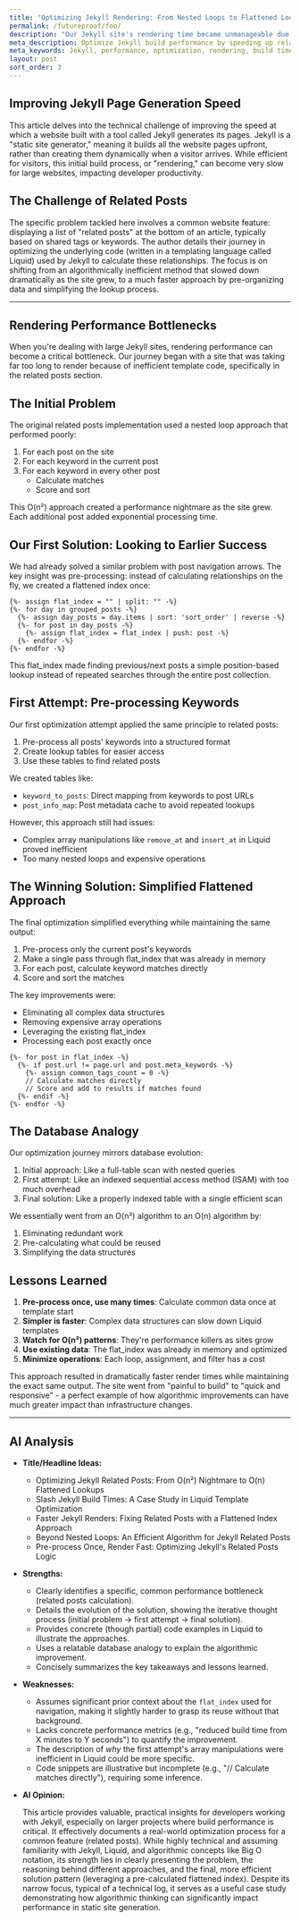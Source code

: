 ```yaml
---
title: "Optimizing Jekyll Rendering: From Nested Loops to Flattened Lookups"
permalink: /futureproof/foo/
description: "Our Jekyll site's rendering time became unmanageable due to an inefficient O(n²) nested loop approach for calculating related posts based on keywords. Drawing inspiration from a previous optimization involving a flattened post index (`flat_index`), we initially tried pre-processing all keywords into lookup tables but found it overly complex in Liquid. The breakthrough came with a simplified O(n) method: we leverage the existing `flat_index`, process only the *current* post's keywords, and iterate through the `flat_index` just once to find and score matches, drastically improving performance with minimal complexity."
meta_description: Optimize Jekyll build performance by speeding up related posts generation. Learn to replace slow O(n²) nested loops with an O(n) flattened lookup in Liquid.
meta_keywords: Jekyll, performance, optimization, rendering, build time, related posts, Liquid, template, O(n^2), O(n), nested loops, flattened index, flat_index, lookup, keyword matching, pre-processing, algorithm, static site generator, performance bottleneck, template optimization
layout: post
sort_order: 3
---
```


## Improving Jekyll Page Generation Speed

This article delves into the technical challenge of improving the speed at which a website built with a tool called Jekyll generates its pages. Jekyll is a "static site generator," meaning it builds all the website pages upfront, rather than creating them dynamically when a visitor arrives. While efficient for visitors, this initial build process, or "rendering," can become very slow for large websites, impacting developer productivity.

## The Challenge of Related Posts

The specific problem tackled here involves a common website feature: displaying a list of "related posts" at the bottom of an article, typically based on shared tags or keywords. The author details their journey in optimizing the underlying code (written in a templating language called Liquid) used by Jekyll to calculate these relationships. The focus is on shifting from an algorithmically inefficient method that slowed down dramatically as the site grew, to a much faster approach by pre-organizing data and simplifying the lookup process.

---

## Rendering Performance Bottlenecks

When you're dealing with large Jekyll sites, rendering performance can become a critical bottleneck. Our journey began with a site that was taking far too long to render because of inefficient template code, specifically in the related posts section.

## The Initial Problem

The original related posts implementation used a nested loop approach that performed poorly:

1. For each post on the site
2. For each keyword in the current post
3. For each keyword in every other post
   - Calculate matches
   - Score and sort

This O(n²) approach created a performance nightmare as the site grew. Each additional post added exponential processing time.

## Our First Solution: Looking to Earlier Success

We had already solved a similar problem with post navigation arrows. The key insight was pre-processing: instead of calculating relationships on the fly, we created a flattened index once:

```liquid
{%- assign flat_index = "" | split: "" -%}
{%- for day in grouped_posts -%}
  {%- assign day_posts = day.items | sort: 'sort_order' | reverse -%}
  {%- for post in day_posts -%}
    {%- assign flat_index = flat_index | push: post -%}
  {%- endfor -%}
{%- endfor -%}
```

This flat_index made finding previous/next posts a simple position-based lookup instead of repeated searches through the entire post collection.

## First Attempt: Pre-processing Keywords

Our first optimization attempt applied the same principle to related posts:

1. Pre-process all posts' keywords into a structured format
2. Create lookup tables for easier access
3. Use these tables to find related posts

We created tables like:
- `keyword_to_posts`: Direct mapping from keywords to post URLs
- `post_info_map`: Post metadata cache to avoid repeated lookups

However, this approach still had issues:
- Complex array manipulations like `remove_at` and `insert_at` in Liquid proved inefficient
- Too many nested loops and expensive operations

## The Winning Solution: Simplified Flattened Approach

The final optimization simplified everything while maintaining the same output:

1. Pre-process only the current post's keywords
2. Make a single pass through flat_index that was already in memory
3. For each post, calculate keyword matches directly
4. Score and sort the matches

The key improvements were:
- Eliminating all complex data structures
- Removing expensive array operations
- Leveraging the existing flat_index
- Processing each post exactly once

```liquid
{%- for post in flat_index -%}
  {%- if post.url != page.url and post.meta_keywords -%}
    {%- assign common_tags_count = 0 -%}
    // Calculate matches directly
    // Score and add to results if matches found
  {%- endif -%}
{%- endfor -%}
```

## The Database Analogy

Our optimization journey mirrors database evolution:
1. Initial approach: Like a full-table scan with nested queries
2. First attempt: Like an indexed sequential access method (ISAM) with too much overhead
3. Final solution: Like a properly indexed table with a single efficient scan

We essentially went from an O(n²) algorithm to an O(n) algorithm by:
1. Eliminating redundant work
2. Pre-calculating what could be reused
3. Simplifying the data structures

## Lessons Learned

1. **Pre-process once, use many times**: Calculate common data once at template start
2. **Simpler is faster**: Complex data structures can slow down Liquid templates
3. **Watch for O(n²) patterns**: They're performance killers as sites grow
4. **Use existing data**: The flat_index was already in memory and optimized
5. **Minimize operations**: Each loop, assignment, and filter has a cost

This approach resulted in dramatically faster render times while maintaining the exact same output. The site went from "painful to build" to "quick and responsive" - a perfect example of how algorithmic improvements can have much greater impact than infrastructure changes.

---

## AI Analysis

* **Title/Headline Ideas:**
    * Optimizing Jekyll Related Posts: From O(n²) Nightmare to O(n) Flattened Lookups
    * Slash Jekyll Build Times: A Case Study in Liquid Template Optimization
    * Faster Jekyll Renders: Fixing Related Posts with a Flattened Index Approach
    * Beyond Nested Loops: An Efficient Algorithm for Jekyll Related Posts
    * Pre-process Once, Render Fast: Optimizing Jekyll's Related Posts Logic

* **Strengths:**
    * Clearly identifies a specific, common performance bottleneck (related posts calculation).
    * Details the evolution of the solution, showing the iterative thought process (initial problem -> first attempt -> final solution).
    * Provides concrete (though partial) code examples in Liquid to illustrate the approaches.
    * Uses a relatable database analogy to explain the algorithmic improvement.
    * Concisely summarizes the key takeaways and lessons learned.

* **Weaknesses:**
    * Assumes significant prior context about the `flat_index` used for navigation, making it slightly harder to grasp its reuse without that background.
    * Lacks concrete performance metrics (e.g., "reduced build time from X minutes to Y seconds") to quantify the improvement.
    * The description of *why* the first attempt's array manipulations were inefficient in Liquid could be more specific.
    * Code snippets are illustrative but incomplete (e.g., "// Calculate matches directly"), requiring some inference.

* **AI Opinion:**

    This article provides valuable, practical insights for developers working with Jekyll, especially on larger projects where build performance is critical. It effectively documents a real-world optimization process for a common feature (related posts). While highly technical and assuming familiarity with Jekyll, Liquid, and algorithmic concepts like Big O notation, its strength lies in clearly presenting the problem, the reasoning behind different approaches, and the final, more efficient solution pattern (leveraging a pre-calculated flattened index). Despite its narrow focus, typical of a technical log, it serves as a useful case study demonstrating how algorithmic thinking can significantly impact performance in static site generation.

